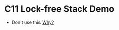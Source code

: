 # C11 Lock-free Stack Demo

* Don't use this. [Why?](http://blog.memsql.com/common-pitfalls-in-writing-lock-free-algorithms/)
